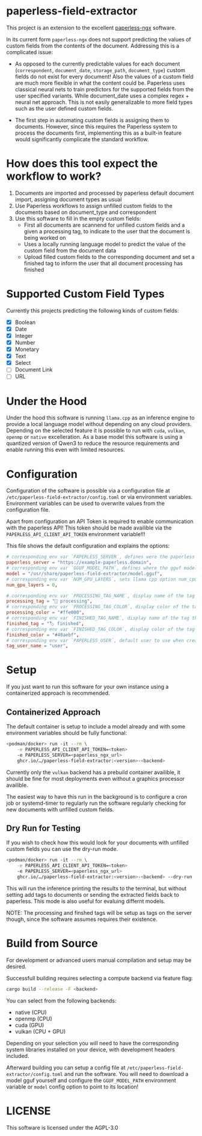 paperless-field-extractor
=========================

This project is an extension to the excellent [paperless-ngx](https://github.com/paperless-ngx/paperless-ngx) software.

In its current form `paperless-ngx` does not support predicting the values of custom fields from the contents of the document. Addressing this is a complicated issue:

- As opposed to the currently predictable values for each document (`correspondent`, `document_date`, `storage_path`, `document_type`) custom fields do not exist for every document! 
Also the values of a custom field are much more flexible in what the content could be. Paperless uses classical neural nets to train predictors for the supported fields from the user specified 
variants. While document_date uses a complex regex + neural net approach. This is not easily generalizable to more field types such as the user defined custom fields.

- The first step in automating custom fields is assigning them to documents. However, since this requires the Paperless system to process the documents first, implementing this as a built-in feature would significantly complicate the standard workflow.

# How does this tool expect the workflow to work?

1. Documents are imported and processed by paperless default document import, assigning document types as usual
2. Use Paperless workflows to assign unfilled custom fields to the documents based on document_type and correspondent
3. Use this software to fill in the empty custom fields:
   - First all documents are scannend for unfilled custom fields and a given a processing tag, to indicate to the user that the document is being worked on
   - Uses a locally running language model to predict the value of the custom field from the document data
   - Upload filled custom fields to the corresponding document and set a finished tag to inform the user that all document processing has finished
   
# Supported Custom Field Types

Currently this projects predicting the following kinds of custom fields:
- [x] Boolean
- [x] Date
- [x] Integer
- [x] Number
- [x] Monetary
- [x] Text
- [x] Select
- [ ] Document Link
- [ ] URL

# Under the Hood

Under the hood this software is running `llama.cpp` as an inference engine to provide a local language model without depending on any cloud providers. Depending on the selected feature it is possible to run
with `cuda`, `vulkan`, `openmp` or `native` excelleration.
As a base model this software is using a quantized version of Qwen3 to reduce the resource requirements and enable running this even with limited resources.

# Configuration

Configuration of the software is possible via a configuration file at `/etc/paperless-field-extractor/config.toml` or via environment variables. Environment variables can be used to overwrite values from the configuration file.

Apart from configuration an API Token is required to enable communication with the paperless API! This token should be made availible via the `PAPERLESS_API_CLIENT_API_TOKEN` environment variable!!!

This file shows the default configuration and explains the options:
``` toml
# corresponding env var `PAPERLESS_SERVER`, defines were the paperless instnace is reachable
paperless_server = "https://example-paperless.domain",
# corresponding env var `GGUF_MODEL_PATH`, defines where the gguf model file is located
model = "/usr/share/paperless-field-extractor/model.gguf",
# corresponding env var `NUM_GPU_LAYERS`, sets llama cpp option num_cpu_layers when initializing the inference backend zero here means unlimited
num_gpu_layers = 0,

# corresponding env var `PROCESSING_TAG_NAME`, display name of the tag that is show when a document is being processed
processing_tag = "🧠 processing",
# corresponding env var `PROCESSING_TAG_COLOR`, display color of the tag that is show when a document is being processed
processing_color = "#ffe000",
# corresponding env var `FINISHED_TAG_NAME`, display name of the tag that is show when a document has been fully processed
finished_tag = "🏷️ finished",
# corresponding env var `FINISHED_TAG_COLOR`, display color of the tag that is show when a document has been fully processed
finished_color = "#40aebf",
# corresponding env var `PAPERLESS_USER`, default user to use when creating processing and finshed tags on inital connection
tag_user_name = "user",
```

# Setup

If you just want to run this software for your own instance using a containerized approach is recommended. 

## Containerized Approach

The default container is setup to include a model already and with some environment variables should be fully functional:

``` sh
<podman/docker> run -it --rm \
    -e PAPERLESS_API_CLIENT_API_TOKEN=<token>
    -e PAPERLESS_SERVER=<paperless_ngx_url>
    ghcr.io/…/paperless-field-extractor:<version>-<backend>
```

Currently only the `vulkan` backend has a prebuild container availible, it should be fine for most deployments even without a graphics processor availible.

The easiest way to have this run in the background is to configure a cron job or systemd-timer to regularly run the software regularly checking for new documents with unfilled custom fields.

## Dry Run for Testing

If you wish to check how this would look for your documents with unfilled custom fields you can use the dry-run mode.

``` sh
<podman/docker> run -it --rm \
    -e PAPERLESS_API_CLIENT_API_TOKEN=<token>
    -e PAPERLESS_SERVER=<paperless_ngx_url>
    ghcr.io/…/paperless-field-extractor:<version>-<backend> --dry-run
```

This will run the inference printing the results to the terminal, but without setting add tags to documents or sending the extracted fields back to paperless. This mode is also useful for evaluing differnt
models.

NOTE: The processing and finshed tags will be setup as tags on the server though, since the software assumes requires their existence.

# Build from Source

For development or advanced users manual compilation and setup may be desired.

Successfull building requires selecting a compute backend via feature flag:

``` sh
cargo build --release -F <backend>
```

You can select from the following backends:
- native (CPU)
- openmp (CPU)
- cuda (GPU)
- vulkan (CPU + GPU)

Depending on your selection you will need to have the corresponding system libraries installed on your device, with development headers included.

Afterward building you can setup a config file at `/etc/paperless-field-extractor/config.toml` and run the software. 
You will need to download a model gguf yourself and configure the `GGUF_MODEL_PATH` environment variable or `model` config option to point to its location!

# LICENSE

This software is licensed under the AGPL-3.0
